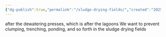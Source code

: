```yaml
---
{"dg-publish":true,"permalink":"/sludge-drying-fields/","created":"2025-01-11T12:01:47.917-06:00"}
---
```


after the dewatering presses, which is after the lagoons
We want to prevent clumping, trenching, ponding, and so forth in the sludge drying fields